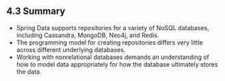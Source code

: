 ## 4.3 Summary

* Spring Data supports repositories for a variety of NoSQL databases, including Cassandra, MongoDB, Neo4j, and Redis.
* The programming model for creating repositories differs very little across different underlying databases.
* Working with nonrelational databases demands an understanding of how to model data appropriately for how the database ultimately stores the data.


